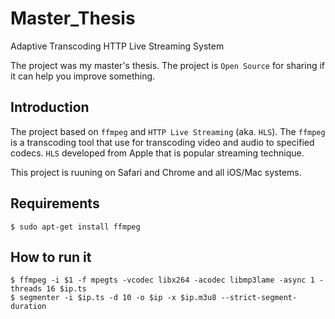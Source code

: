 # Master_Thesis
Adaptive Transcoding HTTP Live Streaming System

The project was my master's thesis. The project is `Open Source` for sharing if it can help you improve something.

## Introduction
The project based on `ffmpeg` and `HTTP Live Streaming` (aka. `HLS`). The `ffmpeg` is a transcoding tool that use for transcoding video and audio to specified codecs. `HLS` developed from Apple that is popular streaming technique.

This project is ruuning on Safari and Chrome and all iOS/Mac systems.

## Requirements
```
$ sudo apt-get install ffmpeg
```

## How to run it
```
$ ffmpeg -i $1 -f mpegts -vcodec libx264 -acodec libmp3lame -async 1 -threads 16 $ip.ts
$ segmenter -i $ip.ts -d 10 -o $ip -x $ip.m3u8 --strict-segment-duration
```
